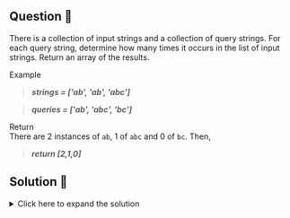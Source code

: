 ## Question 🤔
There is a collection of input strings and a collection of query strings. For each query string, determine how many times it occurs in the list of input strings. Return an array of the results.

Example<br>
>***strings = ['ab', 'ab', 'abc']***

>***queries = ['ab', 'abc', 'bc']***

Return<br>
There are 2 instances of `ab`, 1 of `abc` and 0 of `bc`. Then,
>***return [2,1,0]***

## Solution 🙋
<details>
  <summary>Click here to expand the solution</summary>

> Note: We can use the commented brute force way. But it will take $O(n^2)$ time. There is a better solution that executes in O(n) time. (Tip: It uses HashMap which takes constant time for `get` and `put` operations.)

1. First, we create a `HashMap` to hold our `string counts` and an `ArrayList` for the final output.
2. Then we loop through in `strings` and get the count for each `string`.
   1. If the hashmap already contains the key we increase the count for it.
   2. Otherwise, put it as a new key.
3. Now we know how many times each `string` appear in the `strings` array.
4. Finally, we need to check if the `queries` contains any additional keys/strings and form the final output.
   1. Check if the hashmap already contains the `query/key` if not that `query` does not appear in the `strings`.
</details>

